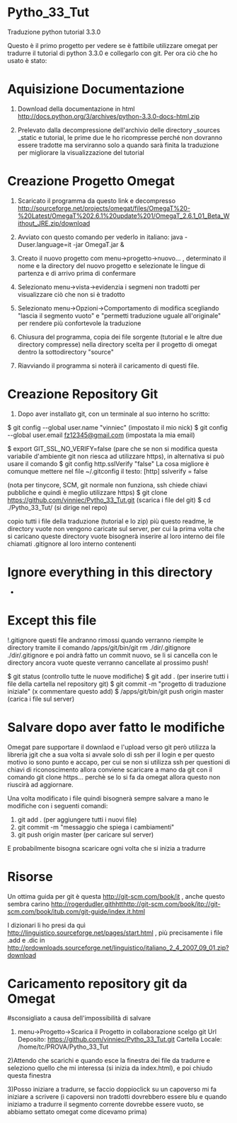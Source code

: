 Pytho_33_Tut
============

Traduzione python tutorial 3.3.0


Questo è il primo progetto per vedere se è fattibile utilizzare omegat per tradurre il tutorial di python 3.3.0 e collegarlo con git.
Per ora ciò che ho usato è stato:

Aquisizione Documentazione
==========================
1) Download della documentazione in html http://docs.python.org/3/archives/python-3.3.0-docs-html.zip

2) Prelevato dalla decompressione dell'archivio delle directory _sources _static e tutorial, le prime due le ho ricompresse perché non dovranno essere tradotte ma serviranno solo a quando sarà finita la traduzione per migliorare la visualizzazione del tutorial


Creazione Progetto Omegat
=========================
1) Scaricato il programma da questo link e decompresso http://sourceforge.net/projects/omegat/files/OmegaT%20-%20Latest/OmegaT%202.6.1%20update%201/OmegaT_2.6.1_01_Beta_Without_JRE.zip/download


2) Avviato con questo comando per vederlo in italiano: java -Duser.language=it -jar OmegaT.jar &

3) Creato il nuovo progetto com menu->progetto->nuovo... , determinato il nome e la directory del nuovo progetto e selezionate le lingue di partenza e di arrivo prima di confermare

4) Selezionato menu->vista->evidenzia i segmeni non tradotti per visualizzare ciò che non si è tradotto

5) Selezionato menu->Opzioni->Comportamento di modifica scegliando "lascia il segmento vuoto" e "permetti traduzione uguale all'originale" per rendere più confortevole la traduzione

6) Chiusura del programma, copia dei file sorgente (tutorial e le altre due directory compresse) nella directory scelta per il progetto di omegat dentro la sottodirectory "source"

7) Riavviando il programma si noterà il caricamento di questi file.


Creazione Repository Git
========================
1) Dopo aver installato git, con un terminale al suo interno ho scritto:

$ git config --global user.name "vinniec" (impostato il mio nick)
$ git config --global user.email fz12345@gmail.com (impostata la mia email)

$ export GIT_SSL_NO_VERIFY=false (pare che se non si modifica questa variabile d'ambiente git non riesca ad utilizzare https), in alternativa si può usare il comando $ git config http.sslVerify "false"
La cosa migliore è comunque mettere nel file ~/.gitconfig il testo:
[http]
	sslverify = false


(nota per tinycore, SCM, git normale non funziona, ssh chiede chiavi pubbliche e quindi è meglio utilizzare https)
$ git clone https://github.com/vinniec/Pytho_33_Tut.git (scarica i file del git)
$ cd ./Pytho_33_Tut/ (si dirige nel repo)

copio tutti i file della traduzione (tutorial e lo zip) più questo readme, le directory vuote non vengono caricate sul server, per cui la prima volta che si caricano queste directory vuote bisognerà inserire al loro interno dei file chiamati .gitignore al loro interno contenenti
 # Ignore everything in this directory
 *
 # Except this file
 !.gitignore
questi file andranno rimossi quando verranno riempite le directory tramite il comando /apps/git/bin/git rm ./dir/.gitignore ./dir/.gitignore e poi andrà fatto un commit nuovo, se li si cancella con le directory ancora vuote queste verranno cancellate al prossimo push!

$ git status (controllo tutte le nuove modifiche)
$ git add . (per inserire tutti i file della cartella nel repository git)
$ git commit -m "progetto di traduzione iniziale" (x commentare questo add)
$ /apps/git/bin/git push origin master (carica i file sul server)


Salvare dopo aver fatto le modifiche
====================================
Omegat pare supportare il downlaod e l'upload verso git però utilizza la libreria jgit che a sua volta si avvale solo di ssh per il login e per questo motivo io sono punto e accapo, per cui se non si utilizza ssh per questioni di chiavi di riconoscimento allora conviene scaricare a mano da git con il comando git clone https... perchè se lo si fa da omegat allora questo non riuscirà ad aggiornare.

Una volta modificato i file quindi bisognerà sempre salvare a mano le modifiche con i seguenti comandi:
1) git add . (per aggiungere tutti i nuovi file)
2) git commit -m "messaggio che spiega i cambiamenti"
3) git push origin master (per caricare sul server)

E probabilmente bisogna scaricare ogni volta che si inizia a tradurre


Risorse
=======
Un ottima guida per git è questa http://git-scm.com/book/it , anche questo sembra carino http://rogerdudler.githhtthttp://git-scm.com/book/itp://git-scm.com/book/itub.com/git-guide/index.it.html

I dizionari li ho presi da quì http://linguistico.sourceforge.net/pages/start.html , più precisamente i file .add e .dic in
http://prdownloads.sourceforge.net/linguistico/italiano_2_4_2007_09_01.zip?download


Caricamento repository git da Omegat
====================================
#sconsigliato a causa dell'impossibilità di salvare
1) menu->Progetto->Scarica il Progetto in collaborazione
scelgo git
Url Deposito: https://github.com/vinniec/Pytho_33_Tut.git
Cartella Locale: /home/tc/PROVA/Pytho_33_Tut

2)Attendo che scarichi e quando esce la finestra dei file da tradurre e seleziono  quello che mi interessa (si inizia da index.html), e poi chiudo questa finestra

3)Posso iniziare a tradurre, se faccio doppioclick su un capoverso mi fa iniziare a scrivere (i capoversi non tradotti dovrebbero essere blu e quando iniziamo a tradurre il segmento corrente dovrebbe essere vuoto, se abbiamo settato omegat come dicevamo prima)